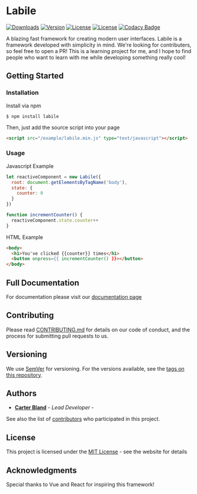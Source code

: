 # Labile

<a href="https://npmcharts.com/compare/labile?minimal=true"><img src="https://img.shields.io/npm/dw/labile.svg" alt="Downloads"></a>
<a href="https://www.npmjs.com/package/labile"><img src="https://img.shields.io/npm/v/labile.svg" alt="Version"></a>
<a href="https://www.npmjs.com/package/labile"><img src="https://img.shields.io/npm/l/labile.svg" alt="License"></a>
<a href="https://standardjs.com"><img src="https://img.shields.io/badge/code_style-standard-brightgreen.svg" alt="License"></a>
[![Codacy Badge](https://api.codacy.com/project/badge/Grade/ee5fd04baefb4c64b712c97f4ea82f50)](https://app.codacy.com/app/CarterBland/labile?utm_source=github.com&utm_medium=referral&utm_content=CarterBland/labile&utm_campaign=Badge_Grade_Dashboard)

A blazing fast framework for creating modern user interfaces. Labile is a framework developed with simplicity in mind. We're looking for contributers, so feel free to open a PR! This is a learning project for me, and I hope to find people who want to learn with me while developing something really cool!

## Getting Started

### Installation
Install via npm
```
$ npm install labile
```

Then, just add the source script into your page
```html
<script src="/example/labile.min.js" type="text/javascript"></script>
```
### Usage
Javascript Example
```js
let reactiveComponent = new Labile({
  root: document.getElementsByTagName('body'),
  state: {
    counter: 0
  }
})

function incrementCounter() {
  reactiveComponent.state.counter++
}
```

HTML Example
```html
<body>
  <h1>You've clicked {{counter}} times</h1>
  <button onpress={{ incrementCounter() }}></button>
</body>
```

## Full Documentation
For documentation please visit our [documentation page](https://labile.io/documentation)

## Contributing

Please read [CONTRIBUTING.md](https://github.com/CarterBland/labile/blob/master/CONTRIBUTING.md) for details on our code of conduct, and the process for submitting pull requests to us.

## Versioning

We use [SemVer](http://semver.org/) for versioning. For the versions available, see the [tags on this repository](https://github.com/CarterBland/labile/tags). 

## Authors

* **[Carter Bland](https://carterbland.com)** - *Lead Developer* -

See also the list of [contributors](https://github.com/CarterBland/labile/graphs/contributors) who participated in this project.

## License

This project is licensed under the [MIT License](https://opensource.org/licenses/MIT) - see the website for details

## Acknowledgments

Special thanks to Vue and React for inspiring this framework!
